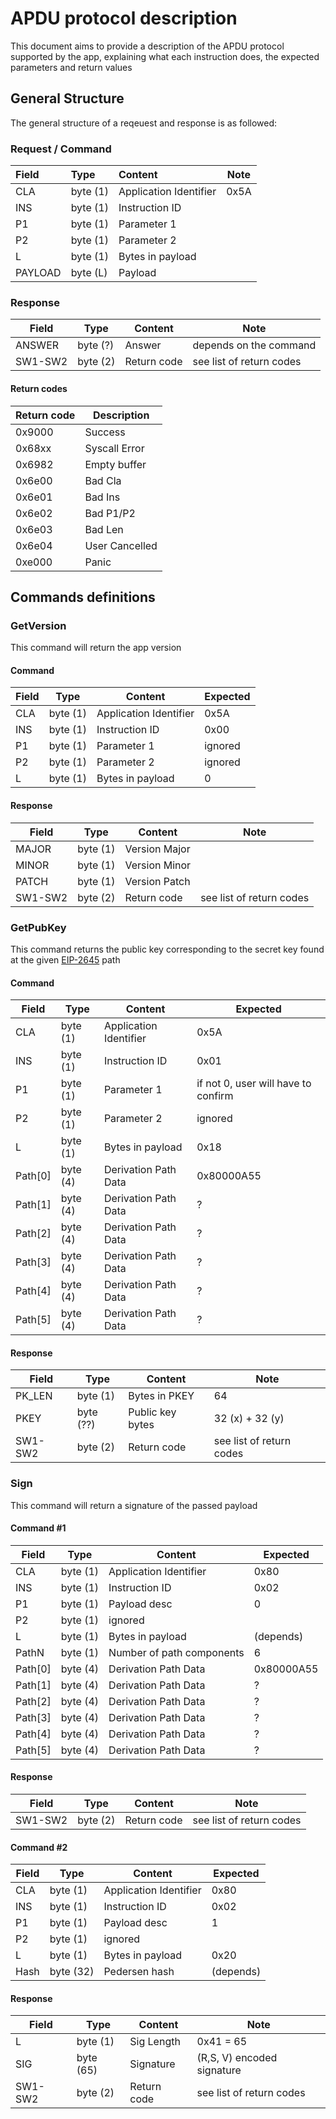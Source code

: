 # APDU protocol description

This document aims to provide a description of the APDU protocol supported by the app, explaining what each instruction does, the expected parameters and return values

## General Structure

The general structure of a reqeuest and response is as followed:

### Request / Command

| Field   | Type     | Content                | Note                   |
|:--------|:---------|:-----------------------|------------------------|
| CLA     | byte (1) | Application Identifier | 0x5A                   |
| INS     | byte (1) | Instruction ID         |                        |
| P1      | byte (1) | Parameter 1            |                        |
| P2      | byte (1) | Parameter 2            |                        |
| L       | byte (1) | Bytes in payload       |                        |
| PAYLOAD | byte (L) | Payload                |                        |

### Response

| Field   | Type     | Content     | Note                     |
| ------- | -------- | ----------- | ------------------------ |
| ANSWER  | byte (?) | Answer      | depends on the command   |
| SW1-SW2 | byte (2) | Return code | see list of return codes |

#### Return codes

| Return code | Description             |
| ----------- | ----------------------- |
| 0x9000      | Success                 |
| 0x68xx      | Syscall Error           |
| 0x6982      | Empty buffer            |
| 0x6e00      | Bad Cla                 |
| 0x6e01      | Bad Ins                 |
| 0x6e02      | Bad P1/P2               |
| 0x6e03      | Bad Len                 |
| 0x6e04      | User Cancelled          |
| 0xe000      | Panic                   |


## Commands definitions

### GetVersion

This command will return the app version

#### Command

| Field | Type     | Content                | Expected |
|-------|----------|------------------------|----------|
| CLA   | byte (1) | Application Identifier | 0x5A     |
| INS   | byte (1) | Instruction ID         | 0x00     |
| P1    | byte (1) | Parameter 1            | ignored  |
| P2    | byte (1) | Parameter 2            | ignored  |
| L     | byte (1) | Bytes in payload       | 0        |

#### Response

| Field     | Type     | Content          | Note                            |
| --------- | -------- | ---------------- | ------------------------------- |
| MAJOR     | byte (1) | Version Major    |                                 |
| MINOR     | byte (1) | Version Minor    |                                 |
| PATCH     | byte (1) | Version Patch    |                                 |
| SW1-SW2   | byte (2) | Return code      | see list of return codes        |

### GetPubKey

This command returns the public key corresponding to the secret key found at the given [EIP-2645](https://github.com/ethereum/EIPs/blob/master/EIPS/eip-2645.md) path 

#### Command

| Field   | Type     | Content                   | Expected        |
|---------|----------|---------------------------|-----------------|
| CLA     | byte (1) | Application Identifier    | 0x5A            |
| INS     | byte (1) | Instruction ID            | 0x01            |
| P1      | byte (1) | Parameter 1               | if not 0, user will have to confirm          |
| P2      | byte (1) | Parameter 2               | ignored         |
| L       | byte (1) | Bytes in payload          | 0x18            |
| Path[0] | byte (4) | Derivation Path Data      | 0x80000A55      |
| Path[1] | byte (4) | Derivation Path Data      | ?               |
| Path[2] | byte (4) | Derivation Path Data      | ?               |
| Path[3] | byte (4) | Derivation Path Data      | ?               |
| Path[4] | byte (4) | Derivation Path Data      | ?               |
| Path[5] | byte (4) | Derivation Path Data      | ?               |

#### Response

| Field      | Type      | Content           | Note                     |
| ---------- | --------- | ----------------- | ------------------------ |
| PK_LEN     | byte (1)  | Bytes in PKEY     | 64                       |
| PKEY       | byte (??) | Public key bytes  | 32 (x) + 32 (y)          |
| SW1-SW2    | byte (2)  | Return code       | see list of return codes |

### Sign

This command will return a signature of the passed payload

#### Command #1

| Field | Type     | Content                     | Expected          |
|-------|----------|-----------------------------|-------------------|
| CLA   | byte (1) | Application Identifier      | 0x80              |
| INS   | byte (1) | Instruction ID              | 0x02              |
| P1    | byte (1) | Payload desc                | 0                 |
| P2    | byte (1) | ignored                     |                   |
| L     | byte (1) | Bytes in payload            | (depends)         |
| PathN   | byte (1) | Number of path components | 6                 |
| Path[0] | byte (4) | Derivation Path Data      | 0x80000A55        |
| Path[1] | byte (4) | Derivation Path Data      | ?                 |
| Path[2] | byte (4) | Derivation Path Data      | ?                 |
| Path[3] | byte (4) | Derivation Path Data      | ?                 |
| Path[4] | byte (4) | Derivation Path Data      | ?                 |
| Path[5] | byte (4) | Derivation Path Data      | ?                 |

#### Response

| Field    | Type      | Content     | Note                                  |
|----------|-----------|-------------|---------------------------------------|
| SW1-SW2  | byte (2)  | Return code | see list of return codes              |

#### Command #2

| Field | Type     | Content                     | Expected          |
|-------|----------|-----------------------------|-------------------|
| CLA   | byte (1) | Application Identifier      | 0x80              |
| INS   | byte (1) | Instruction ID              | 0x02              |
| P1    | byte (1) | Payload desc                | 1                 |
| P2    | byte (1) | ignored                     |                   |
| L     | byte (1) | Bytes in payload            | 0x20              |
| Hash  | byte (32)| Pedersen hash               | (depends)         |

#### Response

| Field    | Type      | Content     | Note                                  |
|----------|-----------|-------------|---------------------------------------|
| L        | byte (1)  | Sig Length  | 0x41 = 65                             |
| SIG      | byte (65) | Signature   | (R,S, V) encoded signature            |
| SW1-SW2  | byte (2)  | Return code | see list of return codes              |
